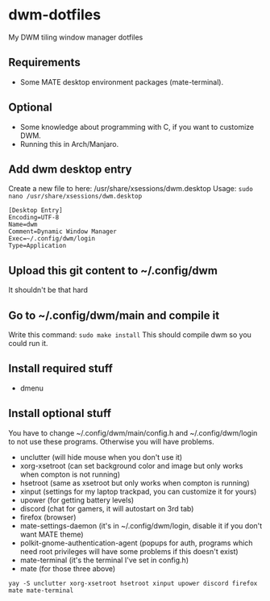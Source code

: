 # dwm-dotfiles
My DWM tiling window manager dotfiles


## Requirements
- Some MATE desktop environment packages (mate-terminal).


## Optional
- Some knowledge about programming with C, if you want to customize DWM.
- Running this in Arch/Manjaro.


## Add dwm desktop entry
Create a new file to here: /usr/share/xsessions/dwm.desktop
Usage: `sudo nano /usr/share/xsessions/dwm.desktop`

```
[Desktop Entry]
Encoding=UTF-8
Name=dwm
Comment=Dynamic Window Manager
Exec=~/.config/dwm/login
Type=Application
```


## Upload this git content to ~/.config/dwm
It shouldn't be that hard


## Go to ~/.config/dwm/main and compile it
Write this command: `sudo make install`
This should compile dwm so you could run it.

## Install required stuff
- dmenu

## Install optional stuff
You have to change ~/.config/dwm/main/config.h and ~/.config/dwm/login to not use these programs.
Otherwise you will have problems.
- unclutter (will hide mouse when you don't use it)
- xorg-xsetroot (can set background color and image but only works when compton is not running)
- hsetroot (same as xsetroot but only works when compton is running)
- xinput (settings for my laptop trackpad, you can customize it for yours)
- upower (for getting battery levels)
- discord (chat for gamers, it will autostart on 3rd tab)
- firefox (browser)
- mate-settings-daemon (it's in ~/.config/dwm/login, disable it if you don't want MATE theme)
- polkit-gnome-authentication-agent (popups for auth, programs which need root privileges will have some problems if this doesn't exist)
- mate-terminal (it's the terminal I've set in config.h)
- mate (for those three above)

`yay -S unclutter xorg-xsetroot hsetroot xinput upower discord firefox mate mate-terminal`
